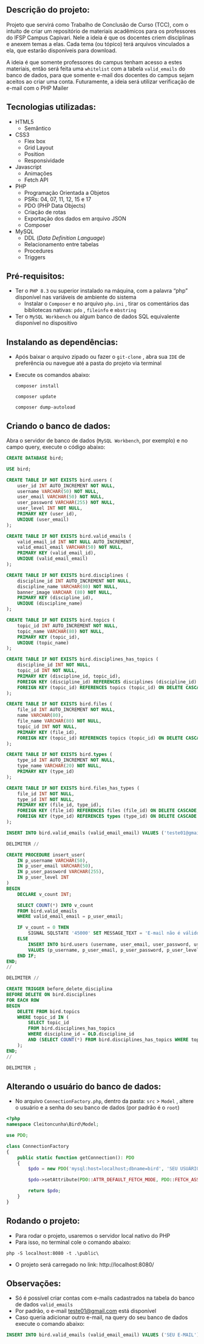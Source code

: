 ## Descrição do projeto:

Projeto que servirá como Trabalho de Conclusão de Curso (TCC), com o intuito de criar um repositório de materiais acadêmicos para os professores do IFSP Campus Capivari. Nele a ideia é que os docentes criem disciplinas e anexem temas a elas. Cada tema (ou tópico) terá arquivos vinculados a ela, que estarão disponíveis para download.

A ideia é que somente professores do campus tenham acesso a estes materiais, então será feita uma `whitelist` com a tabela `valid_emails` do banco de dados, para que somente e-mail dos docentes do campus sejam aceitos ao criar uma conta. Futuramente, a ideia será utilizar verificação de e-mail com o PHP Mailer

## Tecnologias utilizadas:

- HTML5
    - Semântico
- CSS3
    - Flex box
    - Grid Layout
    - Position
    - Responsividade
- Javascript
    - Animações
    - Fetch API
- PHP
    - Programação Orientada a Objetos
    - PSRs: 04, 07, 11, 12, 15 e 17
    - PDO (PHP Data Objects)
    - Criação de rotas
    - Exportação dos dados em arquivo JSON
    - Composer
- MySQL
    - DDL (*Data Definition Language*)
    - Relacionamento entre tabelas
    - Procedures
    - Triggers

## Pré-requisitos:

- Ter o `PHP 8.3` ou superior instalado na máquina, com a palavra “php” disponível nas variáveis de ambiente do sistema
    - Instalar o `Composer` e no arquivo `php.ini` , tirar os comentários das bibliotecas nativas: `pdo` , `fileinfo` e `mbstring`
- Ter o `MySQL Workbench` ou algum banco de dados SQL equivalente disponível no dispositivo

## Instalando as dependências:

- Após baixar o arquivo zipado ou fazer o `git-clone` , abra sua `IDE` de preferência ou navegue até a pasta do projeto via terminal
- Execute os comandos abaixo:

    ```
    composer install 
    
    composer update
    
    composer dump-autoload
    ```


## Criando o banco de dados:

Abra o servidor de banco de dados (`MySQL Workbench`, por exemplo) e no campo query, execute o código abaixo:

```sql
CREATE DATABASE bird;

USE bird;

CREATE TABLE IF NOT EXISTS bird.users (
    user_id INT AUTO_INCREMENT NOT NULL,
    username VARCHAR(50) NOT NULL, 
    user_email VARCHAR(50) NOT NULL,
    user_password VARCHAR(255) NOT NULL,
    user_level INT NOT NULL,
    PRIMARY KEY (user_id),
    UNIQUE (user_email)
);

CREATE TABLE IF NOT EXISTS bird.valid_emails (
    valid_email_id INT NOT NULL AUTO_INCREMENT,
    valid_email_email VARCHAR(50) NOT NULL,
    PRIMARY KEY (valid_email_id),
    UNIQUE (valid_email_email)
);

CREATE TABLE IF NOT EXISTS bird.disciplines (
    discipline_id INT AUTO_INCREMENT NOT NULL,
    discipline_name VARCHAR(80) NOT NULL,
    banner_image VARCHAR (80) NOT NULL,
    PRIMARY KEY (discipline_id),
    UNIQUE (discipline_name)
);

CREATE TABLE IF NOT EXISTS bird.topics (
    topic_id INT AUTO_INCREMENT NOT NULL,
    topic_name VARCHAR(80) NOT NULL,
    PRIMARY KEY (topic_id),
    UNIQUE (topic_name)
);

CREATE TABLE IF NOT EXISTS bird.disciplines_has_topics (
    discipline_id INT NOT NULL,
    topic_id INT NOT NULL,
    PRIMARY KEY (discipline_id, topic_id),
    FOREIGN KEY (discipline_id) REFERENCES disciplines (discipline_id) ON DELETE CASCADE,
    FOREIGN KEY (topic_id) REFERENCES topics (topic_id) ON DELETE CASCADE
);

CREATE TABLE IF NOT EXISTS bird.files (
    file_id INT AUTO_INCREMENT NOT NULL,
    name VARCHAR(80),
    file_name VARCHAR(80) NOT NULL,
    topic_id INT NOT NULL,
    PRIMARY KEY (file_id),
    FOREIGN KEY (topic_id) REFERENCES topics (topic_id) ON DELETE CASCADE
);

CREATE TABLE IF NOT EXISTS bird.types (
    type_id INT AUTO_INCREMENT NOT NULL,
    type_name VARCHAR(20) NOT NULL,
    PRIMARY KEY (type_id)
);

CREATE TABLE IF NOT EXISTS bird.files_has_types (
    file_id INT NOT NULL,
    type_id INT NOT NULL,
    PRIMARY KEY (file_id, type_id),
    FOREIGN KEY (file_id) REFERENCES files (file_id) ON DELETE CASCADE,
    FOREIGN KEY (type_id) REFERENCES types (type_id) ON DELETE CASCADE
);

INSERT INTO bird.valid_emails (valid_email_email) VALUES ('teste01@gmail.com');

DELIMITER //

CREATE PROCEDURE insert_user(
    IN p_username VARCHAR(50),
    IN p_user_email VARCHAR(50),
    IN p_user_password VARCHAR(255),
    IN p_user_level INT
)
BEGIN
    DECLARE v_count INT;

    SELECT COUNT(*) INTO v_count
    FROM bird.valid_emails
    WHERE valid_email_email = p_user_email;

    IF v_count = 0 THEN
        SIGNAL SQLSTATE '45000' SET MESSAGE_TEXT = 'E-mail não é válido';
    ELSE
        INSERT INTO bird.users (username, user_email, user_password, user_level)
        VALUES (p_username, p_user_email, p_user_password, p_user_level);
    END IF;
END;
//

DELIMITER //

CREATE TRIGGER before_delete_disciplina
BEFORE DELETE ON bird.disciplines
FOR EACH ROW
BEGIN
    DELETE FROM bird.topics 
    WHERE topic_id IN (
        SELECT topic_id 
        FROM bird.disciplines_has_topics 
        WHERE discipline_id = OLD.discipline_id
        AND (SELECT COUNT(*) FROM bird.disciplines_has_topics WHERE topic_id = topics.topic_id) = 1
    );
END;
//

DELIMITER ;
```

## Alterando o usuário do banco de dados:

- No arquivo `ConnectionFactory.php`, dentro da pasta: `src` > `Model` , altere o usuário e a senha do seu banco de dados (por padrão é o `root`)

```php
<?php
namespace Cleitoncunha\Bird\Model;

use PDO;

class ConnectionFactory
{
    public static function getConnection(): PDO
    {
        $pdo = new PDO('mysql:host=localhost;dbname=bird', 'SEU USUÁRIO', 'SUA SENHA');

        $pdo->setAttribute(PDO::ATTR_DEFAULT_FETCH_MODE, PDO::FETCH_ASSOC);

        return $pdo;
    }
}
```

## Rodando o projeto:

- Para rodar o projeto, usaremos o servidor local nativo do PHP
- Para isso, no terminal cole o comando abaixo:

```
php -S localhost:8080 -t .\public\
```

- O projeto será carregado no link: http://localhost:8080/

## Observações:

- Só é possível criar contas com e-mails cadastrados na tabela do banco de dados `valid_emails`
- Por padrão, o e-mail [teste01@gmail.com](mailto:teste01@gmail.com) está disponível
- Caso queria adicionar outro e-mail, na query do seu banco de dados execute o comando abaixo:

```sql
INSERT INTO bird.valid_emails (valid_email_email) VALUES ('SEU E-MAIL');
```